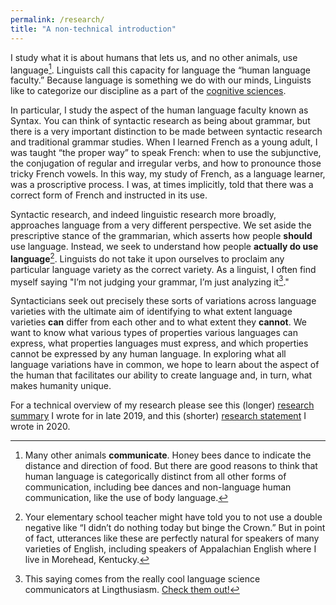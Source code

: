 ```yaml
---
permalink: /research/
title: "A non-technical introduction"
---
```


I study what it is about humans that lets us, and no other animals, use language[^1]. Linguists call this capacity for language the “human language faculty.” Because language is something we do with our minds, Linguists like to categorize our discipline as a part of the [cognitive sciences](https://en.wikipedia.org/wiki/Cognitive_science). 

In particular, I study the aspect of the human language faculty known as Syntax. You can think of syntactic research as being about grammar, but there is a very important distinction to be made between syntactic research and traditional grammar studies. When I learned French as a young adult, I was taught “the proper way” to speak French: when to use the subjunctive, the conjugation of regular and irregular verbs, and how to pronounce those tricky French vowels. In this way, my study of French, as a language learner, was a proscriptive process. I was, at times implicitly, told that there was a correct form of French and instructed in its use.

Syntactic research, and indeed linguistic research more broadly, approaches language from a very different perspective. We set aside the prescriptive stance of the grammarian, which asserts how people **should** use language. Instead, we seek to understand how people **actually do use language**[^2]. Linguists do not take it upon ourselves to proclaim any particular language variety as the correct variety. As a linguist, I often find myself saying "I’m not judging your grammar, I’m just analyzing it[^3]."

Syntacticians seek out precisely these sorts of variations across language varieties with the ultimate aim of identifying to what extent language varieties **can** differ from each other and to what extent they **cannot**. We want to know what various types of properties various languages can express, what properties languages must express, and which properties cannot be expressed by any human language. In exploring what all language variations have in common, we hope to learn about the aspect of the human that facilitates our ability to create language and, in turn, what makes humanity unique.

For a technical overview of my research please see this (longer) [research summary](https://DrDavidPotter.github.io/files/Potter-ResearchSummary2019.pdf) I wrote for in late 2019, and this (shorter) [research statement](https://DrDavidPotter.github.io/files/Potter-ResearchStatement2020.pdf) I wrote in 2020.

[^1]: Many other animals **communicate**. Honey bees dance to indicate the distance and direction of food. But there are good reasons to think that human language is categorically distinct from all other forms of communication, including bee dances and non-language human communication, like the use of body language.

[^2]: Your elementary school teacher might have told you to not use a double negative like “I didn’t do nothing today but binge the Crown.” But in point of fact, utterances like these are perfectly natural for speakers of many varieties of English, including speakers of Appalachian English where I live in Morehead, Kentucky.

[^3]: This saying comes from the really cool language science communicators at Lingthusiasm. [Check them out!](https://lingthusiasm.com)




















